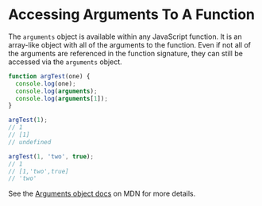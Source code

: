 # Accessing Arguments To A Function

The `arguments` object is available within any JavaScript function. It is an array-like object with all of the arguments to the function. Even if not all of the arguments are referenced in the function signature, they can still be accessed via the `arguments` object.

```javascript
function argTest(one) {
  console.log(one);
  console.log(arguments);
  console.log(arguments[1]);
}

argTest(1);
// 1
// [1]
// undefined

argTest(1, 'two', true);
// 1
// [1,'two',true]
// 'two'
```

See the [Arguments object docs](https://developer.mozilla.org/en-US/docs/Web/JavaScript/Reference/Functions/arguments) on MDN for more details.
